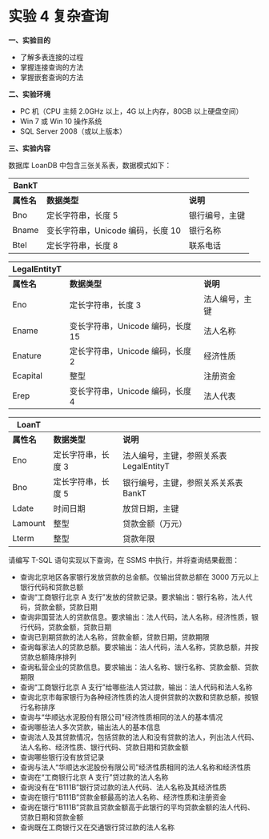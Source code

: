 # 实验 4 复杂查询

**一、实验目的**

- 了解多表连接的过程
- 掌握连接查询的方法
- 掌握嵌套查询的方法

**二、实验环境**

- PC 机（CPU 主频 2.0GHz 以上，4G 以上内存，80GB 以上硬盘空间）
- Win 7 或 Win 10 操作系统
- SQL Server 2008（或以上版本）

**三、实验内容**

数据库 LoanDB 中包含三张关系表，数据模式如下：

| **BankT**  |                                   |                |
| ---------- | --------------------------------- | -------------- |
| **属性名** | **数据类型**                      | **说明**       |
| Bno        | 定长字符串，长度 5                | 银行编号，主键 |
| Bname      | 变长字符串，Unicode 编码，长度 10 | 银行名称       |
| Btel       | 定长字符串，长度 8                | 联系电话       |

| **LegalEntityT** |                                   |                |
| ---------------- | --------------------------------- | -------------- |
| **属性名**       | **数据类型**                      | **说明**       |
| Eno              | 定长字符串，长度 3                | 法人编号，主键 |
| Ename            | 变长字符串，Unicode 编码，长度 15 | 法人名称       |
| Enature          | 定长字符串，Unicode 编码，长度 2  | 经济性质       |
| Ecapital         | 整型                              | 注册资金       |
| Erep             | 变长字符串，Unicode 编码，长度 4  | 法人代表       |

| **LoanT**  |                    |                                         |
| ---------- | ------------------ | --------------------------------------- |
| **属性名** | **数据类型**       | **说明**                                |
| Eno        | 定长字符串，长度 3 | 法人编号，主键，参照关系表 LegalEntityT |
| Bno        | 定长字符串，长度 5 | 银行编号，主键，参照关系关系表 BankT    |
| Ldate      | 时间日期           | 放贷日期，主键                          |
| Lamount    | 整型               | 贷款金额（万元）                        |
| Lterm      | 整型               | 贷款年限                                |

请编写 T-SQL 语句实现以下查询，在 SSMS 中执行，并将查询结果截图：

- 查询北京地区各家银行发放贷款的总金额。仅输出贷款总额在 3000 万元以上银行代码和贷款总额
- 查询“工商银行北京 A 支行”发放的贷款记录。要求输出：银行名称，法人代码，贷款金额，贷款日期
- 查询非国营法人的贷款信息。要求输出：法人代码，法人名称，经济性质，银行代码，贷款金额，贷款日期
- 查询已到期贷款的法人名称，贷款金额，贷款日期，贷款期限
- 查询每家法人的贷款总额。要求输出：法人代码，法人名称，贷款总额，并按贷款总额降序排列
- 查询私营企业的贷款信息。要求输出：法人名称、银行名称、贷款金额、贷款期限
- 查询“工商银行北京 A 支行”给哪些法人贷过款，输出：法人代码和法人名称
- 查询北京市每家银行为各种经济性质的法人提供贷款的次数和贷款总额，按银行名称排序
- 查询与“华顺达水泥股份有限公司”经济性质相同的法人的基本情况
- 查询哪些法人多次贷款，输出法人的基本信息
- 查询法人及其贷款情况，包括贷款的法人和没有贷款的法人，列出法人代码、法人名称、经济性质、银行代码、贷款日期和贷款金额
- 查询哪些银行没有放贷记录
- 查询与法人“华顺达水泥股份有限公司”经济性质相同的法人名称和经济性质
- 查询在“工商银行北京 A 支行”贷过款的法人名称
- 查询没有在“B111B”银行贷过款的法人代码、法人名称及其经济性质
- 查询在银行“B111B”贷款金额最高的法人名称、经济性质和注册资金
- 查询在银行“B111B”贷款且贷款金额高于此银行的平均贷款金额的法人代码、贷款日期和贷款金额
- 查询既在工商银行又在交通银行贷过款的法人名称
